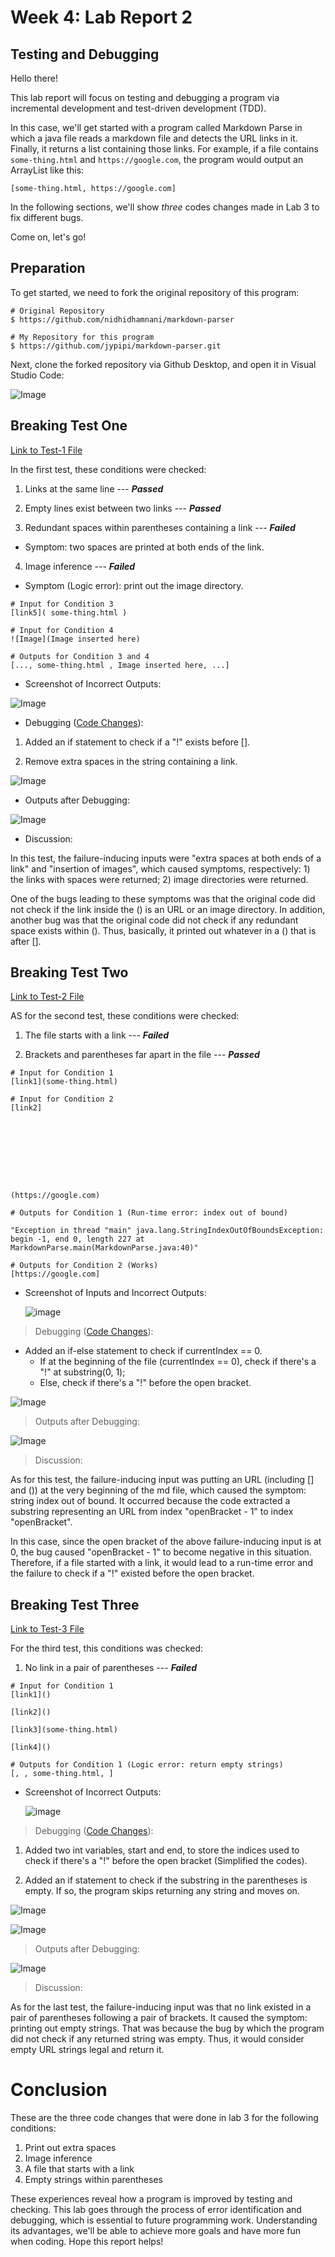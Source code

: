 # Week 4: Lab Report 2

## Testing and Debugging

Hello there!

This lab report will focus on testing and debugging a program via incremental development and test-driven development (TDD).

In this case, we'll get started with a program called Markdown Parse in which a java file reads a markdown file and detects the URL links in it. Finally, it returns a list containing those links. For example, if a file contains `some-thing.html` and `https://google.com`, the program would output an ArrayList like this:

```
[some-thing.html, https://google.com]
```

In the following sections, we'll show *three* codes changes made in Lab 3 to fix different bugs.

Come on, let's go!

## Preparation

To get started, we need to fork the original repository of this program:

```
# Original Repository
$ https://github.com/nidhidhamnani/markdown-parser

# My Repository for this program
$ https://github.com/jypipi/markdown-parser.git
```

Next, clone the forked repository via Github Desktop, and open it in Visual Studio Code:

![Image](Images/Lab-Report-2/Image1.png)

## Breaking Test One

[Link to Test-1 File](https://github.com/jypipi/markdown-parser/blob/main/test2.md)

In the first test, these conditions were checked:

1) Links at the same line --- ***Passed***

2) Empty lines exist between two links --- ***Passed***

3) Redundant spaces within parentheses containing a link --- ***Failed***

- Symptom: two spaces are printed at both ends of the link.

4) Image inference --- ***Failed***

- Symptom (Logic error): print out the image directory.

```
# Input for Condition 3
[link5]( some-thing.html )

# Input for Condition 4
![Image](Image inserted here)

# Outputs for Condition 3 and 4
[..., some-thing.html , Image inserted here, ...]
```

* Screenshot of Incorrect Outputs:

![Image](Images/Lab-Report-2/test2_file.png)


* Debugging ([Code Changes](https://github.com/jypipi/markdown-parser/commit/219add11b4374cfa105d3b29c2e2f7bb3fb55110)):

1) Added an if statement to check if a "!" exists before [].

2) Remove extra spaces in the string containing a link.

![Image](Images/Lab-Report-2/CodeDiffTestFile2.png)


* Outputs after Debugging:

![Image](Images/Lab-Report-2/fixedTest2.png)


* Discussion:

In this test, the failure-inducing inputs were "extra spaces at both ends of a link" and "insertion of images", which caused symptoms, respectively: 1) the links with spaces were returned; 2) image directories were returned.

One of the bugs leading to these symptoms was that the original code did not check if the link inside the () is an URL or an image directory. In addition, another bug was that the original code did not check if any redundant space exists within (). Thus, basically, it printed out whatever in a () that is after [].

## Breaking Test Two

[Link to Test-2 File](https://github.com/jypipi/markdown-parser/blob/main/test3.md)

AS for the second test, these conditions were checked:

1) The file starts with a link --- ***Failed***

2) Brackets and parentheses far apart in the file --- ***Passed***

```
# Input for Condition 1
[link1](some-thing.html)

# Input for Condition 2
[link2]                      









(https://google.com)

# Outputs for Condition 1 (Run-time error: index out of bound)

"Exception in thread "main" java.lang.StringIndexOutOfBoundsException: begin -1, end 0, length 227 at MarkdownParse.main(MarkdownParse.java:40)"

# Outputs for Condition 2 (Works)
[https://google.com]
```

* Screenshot of Inputs and Incorrect Outputs:

    ![image](Images/Lab-Report-2/test3_file.png)

> Debugging ([Code Changes](https://github.com/jypipi/markdown-parser/commit/19b2f41c30fd56e76afb803eb30f00cd0c4b2aa1)):

- Added an if-else statement to check if currentIndex == 0.
    - If at the beginning of the file (currentIndex == 0), 
      check if there's a "!" at substring(0, 1);
    - Else, check if there's a "!" before the open bracket.

![Image](Images/Lab-Report-2/CodeDiffTestFile3.png)

> Outputs after Debugging:

![Image](Images/Lab-Report-2/fixedTest3.png)

> Discussion:

As for this test, the failure-inducing input was putting an URL (including [] and ()) at the very beginning of the md file, which caused the symptom: string index out of bound. It occurred because the code extracted a substring representing an URL from index "openBracket - 1" to index "openBracket".

In this case, since the open bracket of the above failure-inducing input is at 0, the bug caused "openBracket - 1" to become negative in this situation. Therefore, if a file started with a link, it would lead to a run-time error and the failure to check if a "!" existed before the open bracket.

## Breaking Test Three

[Link to Test-3 File](https://github.com/jypipi/markdown-parser/blob/main/test4.md)

For the third test, this conditions was checked:

1) No link in a pair of parentheses --- ***Failed***

```
# Input for Condition 1
[link1]()

[link2]()

[link3](some-thing.html)

[link4]()

# Outputs for Condition 1 (Logic error: return empty strings)
[, , some-thing.html, ]
```

* Screenshot of Incorrect Outputs:

    ![image](Images/Lab-Report-2/test4_file.png)

> Debugging ([Code Changes](https://github.com/jypipi/markdown-parser/commit/80fc94ed26e722aeb62b99d93ec19eb15c15c260)):

1) Added two int variables, start and end, to store the indices used to check if there's a "!" before the open bracket (Simplified the codes).

2) Added an if statement to check if the substring in the parentheses is empty. If so, the program skips returning any string and moves on.

![Image](Images/Lab-Report-2/CodeDiffTestFile4_a.png)

![Image](Images/Lab-Report-2/CodeDiffTestFile4_b.png)

> Outputs after Debugging:

![Image](Images/Lab-Report-2/fixedTest4.png)

> Discussion:

As for the last test, the failure-inducing input was that no link existed in a pair of parentheses following a pair of brackets. It caused the symptom: printing out empty strings. That was because the bug by which the program did not check if any returned string was empty. Thus, it would consider empty URL strings legal and return it.

# Conclusion

These are the three code changes that were done in lab 3 for the following conditions:

1) Print out extra spaces
2) Image inference
3) A file that starts with a link
4) Empty strings within parentheses

These experiences reveal how a program is improved by testing and checking. This lab goes through the process of error identification and debugging, which is essential to future programming work. Understanding its advantages, we'll be able to achieve more goals and have more fun when coding. Hope this report helps!